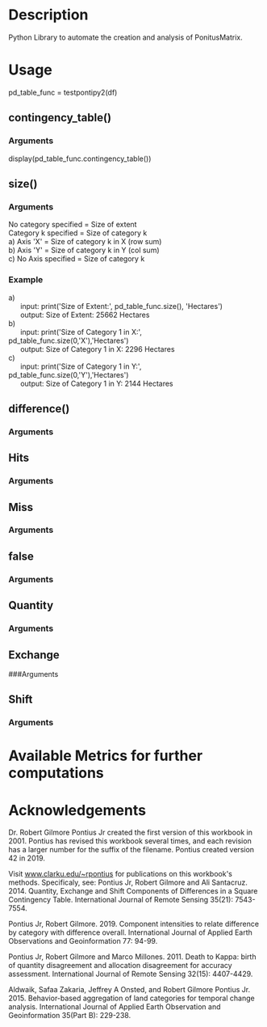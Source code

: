# Description
Python Library to automate the creation and analysis of PonitusMatrix.

# Usage
pd_table_func = testpontipy2(df)

## contingency_table()
### Arguments
display(pd_table_func.contingency_table())


## size() 
### Arguments
No category specified = Size of extent  
Category k specified = Size of category k  
  a) Axis 'X' = Size of category k in X (row sum)  
  b) Axis 'Y' = Size of category k in Y (col sum)  
  c) No Axis specified = Size of category k  
### Example
a)  
&nbsp;&nbsp;&nbsp;&nbsp;&nbsp;&nbsp;input:  print('Size of Extent:', pd_table_func.size(), 'Hectares')  
&nbsp;&nbsp;&nbsp;&nbsp;&nbsp;&nbsp;output: Size of Extent: 25662 Hectares  
b)  
&nbsp;&nbsp;&nbsp;&nbsp;&nbsp;&nbsp;input:  print('Size of Category 1 in X:', pd_table_func.size(0,'X'),'Hectares')  
&nbsp;&nbsp;&nbsp;&nbsp;&nbsp;&nbsp;output: Size of Category 1 in X: 2296 Hectares  
c)  
&nbsp;&nbsp;&nbsp;&nbsp;&nbsp;&nbsp;input:  print('Size of Category 1 in Y:', pd_table_func.size(0,'Y'),'Hectares')  
&nbsp;&nbsp;&nbsp;&nbsp;&nbsp;&nbsp;output: Size of Category 1 in Y: 2144 Hectares  




## difference()
### Arguments



## Hits
### Arguments




## Miss
### Arguments





## false
### Arguments



## Quantity
### Arguments


## Exchange
###Arguments


## Shift
### Arguments










# Available Metrics for further computations






# Acknowledgements

Dr. Robert Gilmore Pontius Jr created the first version of this workbook in 2001. Pontius has revised this workbook several times, and each revision has a larger number for the suffix of the filename. Pontius created version 42 in 2019.

Visit www.clarku.edu/~rpontius for publications on this workbook's methods. Specificaly, see:
Pontius Jr, Robert Gilmore and Ali Santacruz. 2014. Quantity, Exchange and Shift Components of Differences in a Square Contingency Table. International Journal of Remote Sensing 35(21): 7543-7554.

Pontius Jr, Robert Gilmore. 2019. Component intensities to relate difference by category with difference overall. International Journal of Applied Earth Observations and Geoinformation 77: 94-99.

Pontius Jr, Robert Gilmore and Marco Millones. 2011. Death to Kappa: birth of quantity disagreement and allocation disagreement for accuracy assessment. International Journal of Remote Sensing 32(15): 4407-4429. 

Aldwaik, Safaa Zakaria, Jeffrey A Onsted, and Robert Gilmore Pontius Jr. 2015. Behavior-based aggregation of land categories for temporal change analysis. International Journal of Applied Earth Observation and Geoinformation 35(Part B): 229-238.
